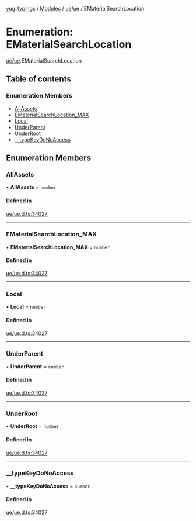 [yug_typings](../README.md) / [Modules](../modules.md) / [ue/ue](../modules/ue_ue.md) / EMaterialSearchLocation

# Enumeration: EMaterialSearchLocation

[ue/ue](../modules/ue_ue.md).EMaterialSearchLocation

## Table of contents

### Enumeration Members

- [AllAssets](ue_ue.EMaterialSearchLocation.md#allassets)
- [EMaterialSearchLocation\_MAX](ue_ue.EMaterialSearchLocation.md#ematerialsearchlocation_max)
- [Local](ue_ue.EMaterialSearchLocation.md#local)
- [UnderParent](ue_ue.EMaterialSearchLocation.md#underparent)
- [UnderRoot](ue_ue.EMaterialSearchLocation.md#underroot)
- [\_\_typeKeyDoNoAccess](ue_ue.EMaterialSearchLocation.md#__typekeydonoaccess)

## Enumeration Members

### AllAssets

• **AllAssets** = `number`

#### Defined in

[ue/ue.d.ts:34027](https://github.com/YugMetaverse/yug_typings/blob/25cad34/ue/ue.d.ts#L34027)

___

### EMaterialSearchLocation\_MAX

• **EMaterialSearchLocation\_MAX** = `number`

#### Defined in

[ue/ue.d.ts:34027](https://github.com/YugMetaverse/yug_typings/blob/25cad34/ue/ue.d.ts#L34027)

___

### Local

• **Local** = `number`

#### Defined in

[ue/ue.d.ts:34027](https://github.com/YugMetaverse/yug_typings/blob/25cad34/ue/ue.d.ts#L34027)

___

### UnderParent

• **UnderParent** = `number`

#### Defined in

[ue/ue.d.ts:34027](https://github.com/YugMetaverse/yug_typings/blob/25cad34/ue/ue.d.ts#L34027)

___

### UnderRoot

• **UnderRoot** = `number`

#### Defined in

[ue/ue.d.ts:34027](https://github.com/YugMetaverse/yug_typings/blob/25cad34/ue/ue.d.ts#L34027)

___

### \_\_typeKeyDoNoAccess

• **\_\_typeKeyDoNoAccess** = `number`

#### Defined in

[ue/ue.d.ts:34027](https://github.com/YugMetaverse/yug_typings/blob/25cad34/ue/ue.d.ts#L34027)
